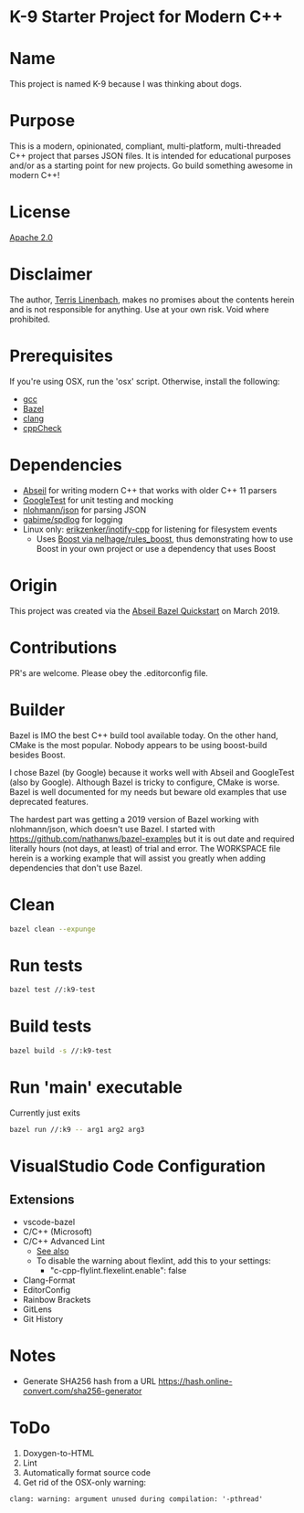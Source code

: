 # K-9 Starter Project for Modern C++

# Name

This project is named K-9 because I was thinking about dogs.

# Purpose

This is a modern, opinionated, compliant, multi-platform, multi-threaded C++ project that parses JSON files. It is intended for educational purposes and/or as a starting point for new projects. Go build something awesome in modern C++!

# License

[Apache 2.0](https://www.apache.org/licenses/LICENSE-2.0)

# Disclaimer

The author, [Terris Linenbach](https://github.com/terrisgit), makes no promises about the contents herein and is not responsible for anything. Use at your own risk. Void where prohibited.

# Prerequisites

If you're using OSX, run the 'osx' script. Otherwise, install the following:

- [gcc](https://gcc.gnu.org/install)
- [Bazel](https://docs.bazel.build/versions/master/install.html)
- [clang](http://clang.llvm.org)
- [cppCheck](http://cppcheck.sourceforge.net)

# Dependencies

- [Abseil](https://abseil.io) for writing modern C++ that works with older C++ 11 parsers
- [GoogleTest](https://github.com/google/googletest) for unit testing and mocking
- [nlohmann/json](https://github.com/nlohmann/json) for parsing JSON
- [gabime/spdlog](https://github.com/gabime/spdlog) for logging
- Linux only: [erikzenker/inotify-cpp](https://github.com/erikzenker/inotify-cpp/releases) for listening for filesystem events
    - Uses [Boost via nelhage/rules_boost](https://github.com/nelhage/rules_boost), thus demonstrating how to use Boost
      in your own project or use a dependency that uses Boost

# Origin

This project was created via the [Abseil Bazel Quickstart](https://abseil.io/docs/cpp/quickstart) on March 2019.

# Contributions

PR's are welcome. Please obey the .editorconfig file.

# Builder

Bazel is IMO the best C++ build tool available today. On the other hand, CMake is the most popular. Nobody appears to be using boost-build besides Boost.

I chose Bazel (by Google) because it works well with Abseil and GoogleTest (also by Google). Although Bazel is tricky to configure, CMake is worse. Bazel is well documented for my needs but beware old examples that use deprecated features.

The hardest part was getting a 2019 version of Bazel working with nlohmann/json, which doesn't use Bazel. I started with https://github.com/nathanws/bazel-examples but it is out date and required literally hours (not days, at least) of trial and error. The WORKSPACE file herein is a working example that will assist you greatly when adding dependencies that don't use Bazel.

# Clean

```bash
bazel clean --expunge
```

# Run tests

```bash
bazel test //:k9-test
```

# Build tests

```bash
bazel build -s //:k9-test
```

# Run 'main' executable

Currently just exits

```bash
bazel run //:k9 -- arg1 arg2 arg3
```

# VisualStudio Code Configuration

## Extensions

- vscode-bazel
- C/C++ (Microsoft)
- C/C++ Advanced Lint
    - [See also](https://stackoverflow.com/questions/45160650/why-do-i-get-error-messages-like-unable-to-activate-xx-analyzer-in-vscode)
    - To disable the warning about flexlint, add this to your settings:
        - "c-cpp-flylint.flexelint.enable": false
- Clang-Format
- EditorConfig
- Rainbow Brackets
- GitLens
- Git History

# Notes

- Generate SHA256 hash from a URL https://hash.online-convert.com/sha256-generator

# ToDo

1. Doxygen-to-HTML
2. Lint
3. Automatically format source code
4. Get rid of the OSX-only warning:
```
clang: warning: argument unused during compilation: '-pthread'
```
